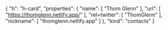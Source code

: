 {
  "h": "h-card",
  "properties": {
    "name": [
      "Thom Glenn"
    ],
    "url": [
      "https://thomglenn.netlify.app/"
    ],
    "rel=twitter": [
      "ThomGlenn"
    ],
    "nickname": [
      "thomglenn.netlify.app"
    ]
  },
  "kind": "contacts"
}
